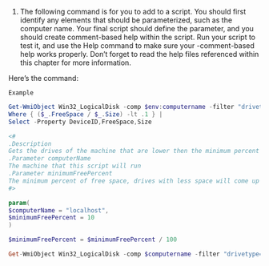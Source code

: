 1) The following command is for you to add to a script. You should first identify any elements that should be parameterized, such as the computer name. Your final script should define the parameter, and you should create comment-based help within the script. Run your script to test it, and use the Help command to make sure your -comment-based help works properly. Don’t forget to read the help files referenced within this chapter for more information. 

Here’s the command:

`Example`
```powershell
Get-WmiObject Win32_LogicalDisk -comp $env:computername -filter "drivetype=3" |
Where { ($_.FreeSpace / $_.Size) -lt .1 } |
Select -Property DeviceID,FreeSpace,Size
```

```powershell
<#
.Description
Gets the drives of the machine that are lower then the minimum percent of size space specified
.Parameter computerName
The machine that this script will run
.Parameter minimumFreePercent
The minimum percent of free space, drives with less space will come up
#>

param(
$computerName = "localhost",
$minimumFreePercent = 10
)

$minimumFreePercent = $minimumFreePercent / 100

Get-WmiObject Win32_LogicalDisk -comp $computername -filter "drivetype=3" | Where-Object { ($_.FreeSpace / $_.Size) -lt $minimumFreePercent } | Select-Object -Property DeviceID,FreeSpace,Size
```